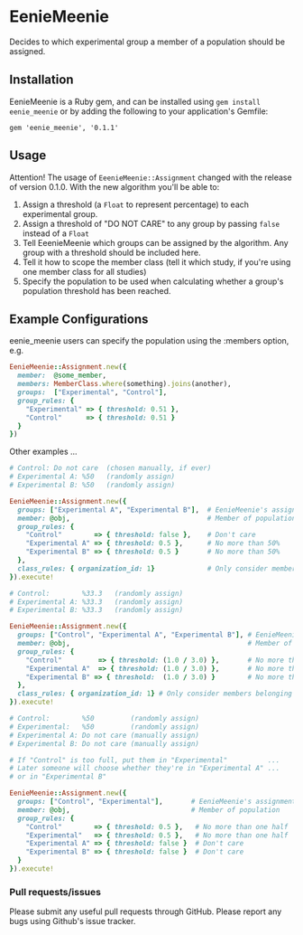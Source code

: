 EenieMeenie
========

Decides to which experimental group a member of a population should be assigned.

Installation
------------

EenieMeenie is a Ruby gem, and can be installed using `gem install eenie_meenie` or by adding the following to your application's Gemfile:

    gem 'eenie_meenie', '0.1.1'

Usage
-----

Attention! The usage of `EeenieMeenie::Assignment` changed with the release of version 0.1.0.  With the new algorithm you'll be able to:

1. Assign a threshold (a `Float` to represent percentage) to each experimental group.
2. Assign a threshold of "DO NOT CARE" to any group by passing `false` instead of a `Float`
3. Tell EeenieMeenie which groups can be assigned by the algorithm.  Any group with a threshold should be included here.
4. Tell it how to scope the member class (tell it which study, if you're using one member class for all studies)
5. Specify the population to be used when calculating whether a group's population threshold has been reached.

Example Configurations
----------------------

eenie_meenie users can specify the population
using the :members option, e.g.

```ruby
EenieMeenie::Assignment.new({
  member:  @some_member,
  members: MemberClass.where(something).joins(another),
  groups:  ["Experimental", "Control"],
  group_rules: {
    "Experimental" => { threshold: 0.51 },
    "Control"      => { threshold: 0.51 }
  }
})
```

Other examples ...

```ruby
# Control: Do not care  (chosen manually, if ever)
# Experimental A: %50   (randomly assign)
# Experimental B: %50   (randomly assign)

EenieMeenie::Assignment.new({
  groups: ["Experimental A", "Experimental B"],  # EenieMeenie's assignment options
  member: @obj,                                  # Member of population
  group_rules: {
    "Control"        => { threshold: false },    # Don't care
    "Experimental A" => { threshold: 0.5 },      # No more than 50%
    "Experimental B" => { threshold: 0.5 }       # No more than 50%
  },
  class_rules: { organization_id: 1}             # Only consider members belonging to Organization 1
}).execute!
```

```ruby
# Control:        %33.3   (randomly assign)
# Experimental A: %33.3   (randomly assign)
# Experimental B: %33.3   (randomly assign)

EenieMeenie::Assignment.new({
  groups: ["Control", "Experimental A", "Experimental B"], # EenieMeenie's assignment options
  member: @obj,                                            # Member of population
  group_rules: {
    "Control"         => { threshold: (1.0 / 3.0) },       # No more than one-third
    "Experimental A"  => { threshold: (1.0 / 3.0) },       # No more than one-third
    "Experimental B" => { threshold:  (1.0 / 3.0) }        # No more than one-third
  },
  class_rules: { organization_id: 1} # Only consider members belonging to Organization 1
}).execute!
```

```ruby
# Control:        %50         (randomly assign)
# Experimental:   %50         (randomly assign)
# Experimental A: Do not care (manually assign)
# Experimental B: Do not care (manually assign)

# If "Control" is too full, put them in "Experimental"          ...
# Later someone will choose whether they're in "Experimental A" ...
# or in "Experimental B"

EenieMeenie::Assignment.new({
  groups: ["Control", "Experimental"],       # EenieMeenie's assignment options
  member: @obj,                              # Member of population
  group_rules: {
    "Control"        => { threshold: 0.5 },   # No more than one half
    "Experimental"   => { threshold: 0.5 },   # No more than one half
    "Experimental A" => { threshold: false }  # Don't care
    "Experimental B" => { threshold: false }  # Don't care
  }
}).execute!
```

### Pull requests/issues

Please submit any useful pull requests through GitHub. Please report any bugs using Github's issue tracker.
